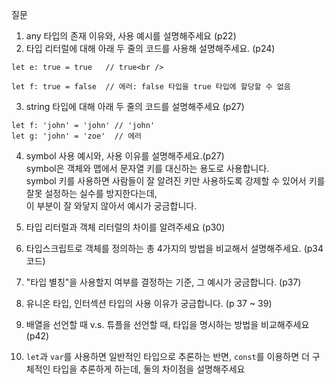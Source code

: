 질문
1. any 타입의 존재 이유와, 사용 예시를 설명해주세요 (p22)
2. 타입 리터럴에 대해 아래 두 줄의 코드를  사용해 설명해주세요. (p24)
``` 
let e: true = true   // true<br /> 
```
``` 
let f: true = false  // 에러: false 타입을 true 타입에 할당할 수 없음 
```
3. string 타입에 대해 아래 두 줄의 코드를 설명해주세요 (p27)
```
let f: 'john' = 'john' // 'john'
let g: 'john' = 'zoe'  // 에러
```

4. symbol 사용 예시와, 사용 이유를 설명해주세요.(p27)<br/>
symbol은 객체와 맵에서 문자열 키를 대신하는 용도로 사용합니다.<br/>
symbol 키를 사용하면 사람들이 잘 알려진 키만 사용하도록 강제할 수 있어서 키를 잘못 설정하는 실수를 방지한다는데, <br/>이 부분이 잘 와닿지 않아서 예시가 궁금합니다.<br/>

5. 타입 리터럴과 객체 리터럴의 차이를 알려주세요 (p30)

6. 타입스크립트로 객체를 정의하는 총 4가지의 방법을 비교해서 설명해주세요. (p34 코드)

7. "타입 별칭"을 사용할지 여부를 결정하는 기준, 그 예시가 궁금합니다. (p37)

8. 유니온 타입, 인터섹션 타입의 사용 이유가 궁금합니다. (p 37 ~ 39)

9. 배열을 선언할 때 v.s. 튜플을 선언할 때, 타입을 명시하는 방법을 비교해주세요 (p42)

10. `let`과 `var`를 사용하면 일반적인 타입으로 추론하는 반면, `const`를 이용하면 더 구체적인 타입을 추론하게 하는데, 둘의 차이점을 설명해주세요


